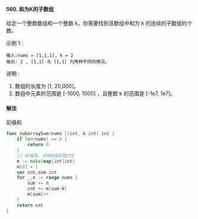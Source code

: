 #### 560. 和为K的子数组

给定一个整数数组和一个整数 k，你需要找到该数组中和为 k 的连续的子数组的个数。

示例 1 :
```
输入:nums = [1,1,1], k = 2
输出: 2 , [1,1] 与 [1,1] 为两种不同的情况。
```

说明 :
1. 数组的长度为 [1, 20,000]。
2. 数组中元素的范围是 [-1000, 1000] ，且整数 k 的范围是 [-1e7, 1e7]。


#### 解法
前缀和

```go
func subarraySum(nums []int, k int) int {
	if len(nums) == 0 {
		return 0
	}
	// 前缀和，并给0赋初值为1
	m := make(map[int]int)
	m[0] = 1
	var cnt,sum int
	for _,n := range nums {
		sum += n
		cnt += m[sum-k]
		m[sum]++
	}
	return cnt
}
```